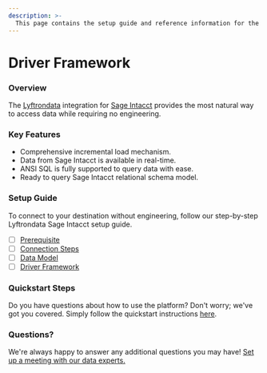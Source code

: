 ```yaml
---
description: >-
  This page contains the setup guide and reference information for the Sage Intacct source connector.
---
```


# Driver Framework

### Overview

The [Lyftrondata](https://www.lyftrondata.com/) integration for [Sage Intacct](None) provides the most natural way to access data while requiring no engineering.

### Key Features

* Comprehensive incremental load mechanism.
* Data from Sage Intacct is available in real-time.&#x20;
* ANSI SQL is fully supported to query data with ease.
* Ready to query Sage Intacct relational schema model.

### Setup Guide

To connect to your destination without engineering, follow our step-by-step Lyftrondata Sage Intacct setup guide.

* [ ] [Prerequisite](../prerequisite.md)
* [ ] [Connection Steps](../connection-steps.md)
* [ ] [Data Model](../data-model/erd.md)
* [ ] [Driver Framework](../driver-framework/)

### Quickstart Steps

Do you have questions about how to use the platform? Don't worry; we've got you covered. Simply follow the quickstart instructions [here](../driver-framework/README.md).

### Questions? <a href="#questions" id="questions"></a>

We're always happy to answer any additional questions you may have! [Set up a meeting with our data experts.](https://www.lyftrondata.com/book-a-meeting/)


